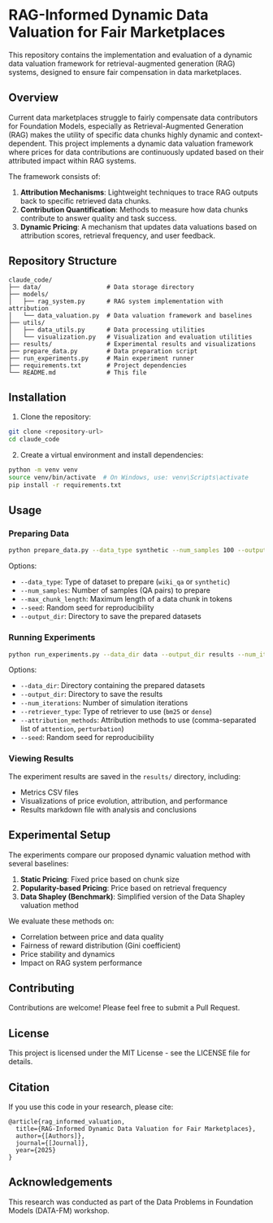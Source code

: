 # RAG-Informed Dynamic Data Valuation for Fair Marketplaces

This repository contains the implementation and evaluation of a dynamic data valuation framework for retrieval-augmented generation (RAG) systems, designed to ensure fair compensation in data marketplaces.

## Overview

Current data marketplaces struggle to fairly compensate data contributors for Foundation Models, especially as Retrieval-Augmented Generation (RAG) makes the utility of specific data chunks highly dynamic and context-dependent. This project implements a dynamic data valuation framework where prices for data contributions are continuously updated based on their attributed impact within RAG systems.

The framework consists of:

1. **Attribution Mechanisms**: Lightweight techniques to trace RAG outputs back to specific retrieved data chunks.
2. **Contribution Quantification**: Methods to measure how data chunks contribute to answer quality and task success.
3. **Dynamic Pricing**: A mechanism that updates data valuations based on attribution scores, retrieval frequency, and user feedback.

## Repository Structure

```
claude_code/
├── data/                  # Data storage directory
├── models/               
│   ├── rag_system.py      # RAG system implementation with attribution
│   └── data_valuation.py  # Data valuation framework and baselines
├── utils/
│   ├── data_utils.py      # Data processing utilities
│   └── visualization.py   # Visualization and evaluation utilities
├── results/               # Experimental results and visualizations
├── prepare_data.py        # Data preparation script
├── run_experiments.py     # Main experiment runner
├── requirements.txt       # Project dependencies
└── README.md              # This file
```

## Installation

1. Clone the repository:
```bash
git clone <repository-url>
cd claude_code
```

2. Create a virtual environment and install dependencies:
```bash
python -m venv venv
source venv/bin/activate  # On Windows, use: venv\Scripts\activate
pip install -r requirements.txt
```

## Usage

### Preparing Data

```bash
python prepare_data.py --data_type synthetic --num_samples 100 --output_dir data
```

Options:
- `--data_type`: Type of dataset to prepare (`wiki_qa` or `synthetic`)
- `--num_samples`: Number of samples (QA pairs) to prepare
- `--max_chunk_length`: Maximum length of a data chunk in tokens
- `--seed`: Random seed for reproducibility
- `--output_dir`: Directory to save the prepared datasets

### Running Experiments

```bash
python run_experiments.py --data_dir data --output_dir results --num_iterations 100
```

Options:
- `--data_dir`: Directory containing the prepared datasets
- `--output_dir`: Directory to save the results
- `--num_iterations`: Number of simulation iterations
- `--retriever_type`: Type of retriever to use (`bm25` or `dense`)
- `--attribution_methods`: Attribution methods to use (comma-separated list of `attention`, `perturbation`)
- `--seed`: Random seed for reproducibility

### Viewing Results

The experiment results are saved in the `results/` directory, including:
- Metrics CSV files
- Visualizations of price evolution, attribution, and performance
- Results markdown file with analysis and conclusions

## Experimental Setup

The experiments compare our proposed dynamic valuation method with several baselines:

1. **Static Pricing**: Fixed price based on chunk size
2. **Popularity-based Pricing**: Price based on retrieval frequency
3. **Data Shapley (Benchmark)**: Simplified version of the Data Shapley valuation method

We evaluate these methods on:
- Correlation between price and data quality
- Fairness of reward distribution (Gini coefficient)
- Price stability and dynamics
- Impact on RAG system performance

## Contributing

Contributions are welcome! Please feel free to submit a Pull Request.

## License

This project is licensed under the MIT License - see the LICENSE file for details.

## Citation

If you use this code in your research, please cite:

```
@article{rag_informed_valuation,
  title={RAG-Informed Dynamic Data Valuation for Fair Marketplaces},
  author={[Authors]},
  journal={[Journal]},
  year={2025}
}
```

## Acknowledgements

This research was conducted as part of the Data Problems in Foundation Models (DATA-FM) workshop.